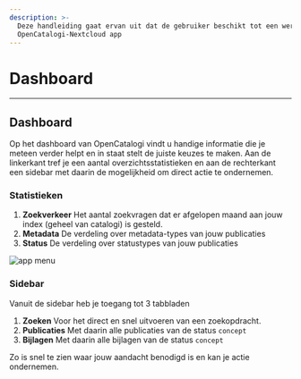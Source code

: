```yaml
---
description: >-
  Deze handleiding gaat ervan uit dat de gebruiker beschikt tot een werkende
  OpenCatalogi-Nextcloud app
---
```


# Dashboard

***

## Dashboard

Op het dashboard van OpenCatalogi vindt u handige informatie die je meteen verder helpt en in staat stelt de juiste keuzes te maken. Aan de linkerkant tref je een aantal overzichtsstatistieken en aan de rechterkant een sidebar met daarin de mogelijkheid om direct actie te ondernemen.

### Statistieken

1. **Zoekverkeer** Het aantal zoekvragen dat er afgelopen maand aan jouw index (geheel van catalogi) is gesteld.
2. **Metadata** De verdeling over metadata-types van jouw publicaties
3. **Status** De verdeling over statustypes van jouw publicaties

![app menu](../assets/oc\_dashboard.png)

### Sidebar

Vanuit de sidebar heb je toegang tot 3 tabbladen

1. **Zoeken** Voor het direct en snel uitvoeren van een zoekopdracht.
2. **Publicaties** Met daarin alle publicaties van de status `concept`
3. **Bijlagen** Met daarin alle bijlagen van de status `concept`

Zo is snel te zien waar jouw aandacht benodigd is en kan je actie ondernemen.
